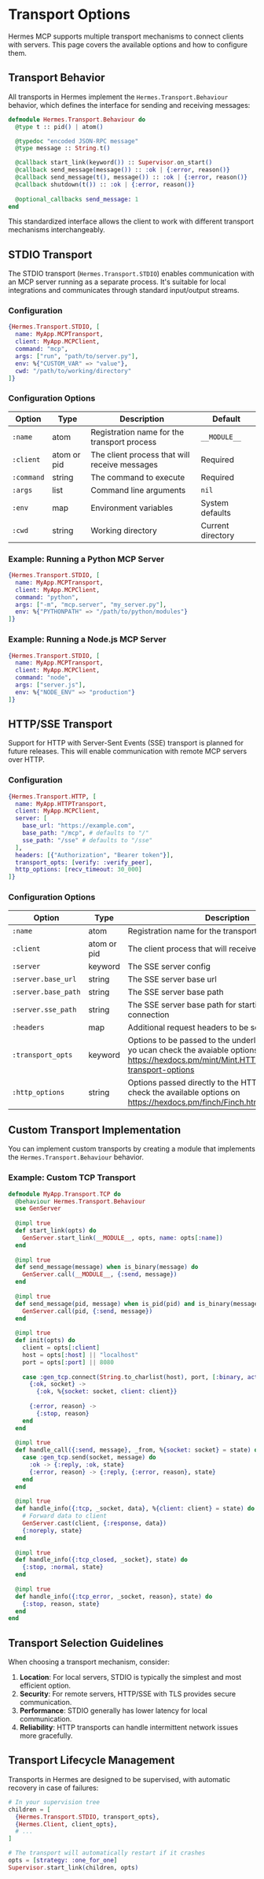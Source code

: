 # Transport Options

Hermes MCP supports multiple transport mechanisms to connect clients with servers. This page covers the available options and how to configure them.

## Transport Behavior

All transports in Hermes implement the `Hermes.Transport.Behaviour` behavior, which defines the interface for sending and receiving messages:

```elixir
defmodule Hermes.Transport.Behaviour do
  @type t :: pid() | atom()

  @typedoc "encoded JSON-RPC message"
  @type message :: String.t()

  @callback start_link(keyword()) :: Supervisor.on_start()
  @callback send_message(message()) :: :ok | {:error, reason()}
  @callback send_message(t(), message()) :: :ok | {:error, reason()}
  @callback shutdown(t()) :: :ok | {:error, reason()}
  
  @optional_callbacks send_message: 1
end
```

This standardized interface allows the client to work with different transport mechanisms interchangeably.

## STDIO Transport

The STDIO transport (`Hermes.Transport.STDIO`) enables communication with an MCP server running as a separate process. It's suitable for local integrations and communicates through standard input/output streams.

### Configuration

```elixir
{Hermes.Transport.STDIO, [
  name: MyApp.MCPTransport,
  client: MyApp.MCPClient, 
  command: "mcp",
  args: ["run", "path/to/server.py"],
  env: %{"CUSTOM_VAR" => "value"},
  cwd: "/path/to/working/directory"
]}
```

### Configuration Options

| Option | Type | Description | Default |
|--------|------|-------------|---------|
| `:name` | atom | Registration name for the transport process | `__MODULE__` |
| `:client` | atom or pid | The client process that will receive messages | Required |
| `:command` | string | The command to execute | Required |
| `:args` | list | Command line arguments | `nil` |
| `:env` | map | Environment variables | System defaults |
| `:cwd` | string | Working directory | Current directory |

### Example: Running a Python MCP Server

```elixir
{Hermes.Transport.STDIO, [
  name: MyApp.MCPTransport,
  client: MyApp.MCPClient, 
  command: "python",
  args: ["-m", "mcp.server", "my_server.py"],
  env: %{"PYTHONPATH" => "/path/to/python/modules"}
]}
```

### Example: Running a Node.js MCP Server

```elixir
{Hermes.Transport.STDIO, [
  name: MyApp.MCPTransport,
  client: MyApp.MCPClient, 
  command: "node",
  args: ["server.js"],
  env: %{"NODE_ENV" => "production"}
]}
```

## HTTP/SSE Transport

Support for HTTP with Server-Sent Events (SSE) transport is planned for future releases. This will enable communication with remote MCP servers over HTTP.

### Configuration

```elixir
{Hermes.Transport.HTTP, [
  name: MyApp.HTTPTransport,
  client: MyApp.MCPClient,
  server: [
    base_url: "https://example.com",
    base_path: "/mcp", # defaults to "/"
    sse_path: "/sse" # defaults to "/sse"
  ],
  headers: [{"Authorization", "Bearer token"}],
  transport_opts: [verify: :verify_peer],
  http_options: [recv_timeout: 30_000]
]}
```

### Configuration Options

| Option | Type | Description | Default |
|--------|------|-------------|---------|
| `:name` | atom | Registration name for the transport process | `__MODULE__` |
| `:client` | atom or pid | The client process that will receive messages | Required |
| `:server` | keyword | The SSE server config | Required |
| `:server.base_url` | string | The SSE server base url | Required |
| `:server.base_path` | string | The SSE server base path | `"/"`|
| `:server.sse_path` | string | The SSE server base path for starting a SSE connection | `"/sse"`|
| `:headers` | map | Additional request headers to be sent | `%{}` |
| `:transport_opts` | keyword | Options to be passed to the underlying HTTP Client, yo ucan check the avaiable options on https://hexdocs.pm/mint/Mint.HTTP.html#connect/4-transport-options | System defaults |
| `:http_options` | string | Options passed directly to the HTTP Client, you can check the available options on https://hexdocs.pm/finch/Finch.html#t:request_opt/0 | Current directory |

## Custom Transport Implementation

You can implement custom transports by creating a module that implements the `Hermes.Transport.Behaviour` behavior.

### Example: Custom TCP Transport

```elixir
defmodule MyApp.Transport.TCP do
  @behaviour Hermes.Transport.Behaviour
  use GenServer
  
  @impl true
  def start_link(opts) do
    GenServer.start_link(__MODULE__, opts, name: opts[:name])
  end
  
  @impl true
  def send_message(message) when is_binary(message) do
    GenServer.call(__MODULE__, {:send, message})
  end
  
  @impl true
  def send_message(pid, message) when is_pid(pid) and is_binary(message) do
    GenServer.call(pid, {:send, message})
  end
  
  @impl true
  def init(opts) do
    client = opts[:client]
    host = opts[:host] || "localhost"
    port = opts[:port] || 8080
    
    case :gen_tcp.connect(String.to_charlist(host), port, [:binary, active: true]) do
      {:ok, socket} ->
        {:ok, %{socket: socket, client: client}}
        
      {:error, reason} ->
        {:stop, reason}
    end
  end
  
  @impl true
  def handle_call({:send, message}, _from, %{socket: socket} = state) do
    case :gen_tcp.send(socket, message) do
      :ok -> {:reply, :ok, state}
      {:error, reason} -> {:reply, {:error, reason}, state}
    end
  end
  
  @impl true
  def handle_info({:tcp, _socket, data}, %{client: client} = state) do
    # Forward data to client
    GenServer.cast(client, {:response, data})
    {:noreply, state}
  end
  
  @impl true
  def handle_info({:tcp_closed, _socket}, state) do
    {:stop, :normal, state}
  end
  
  @impl true
  def handle_info({:tcp_error, _socket, reason}, state) do
    {:stop, reason, state}
  end
end
```

## Transport Selection Guidelines

When choosing a transport mechanism, consider:

1. **Location**: For local servers, STDIO is typically the simplest and most efficient option.
2. **Security**: For remote servers, HTTP/SSE with TLS provides secure communication.
3. **Performance**: STDIO generally has lower latency for local communication.
4. **Reliability**: HTTP transports can handle intermittent network issues more gracefully.

## Transport Lifecycle Management

Transports in Hermes are designed to be supervised, with automatic recovery in case of failures:

```elixir
# In your supervision tree
children = [
  {Hermes.Transport.STDIO, transport_opts},
  {Hermes.Client, client_opts},
  # ...
]

# The transport will automatically restart if it crashes
opts = [strategy: :one_for_one]
Supervisor.start_link(children, opts)
```
